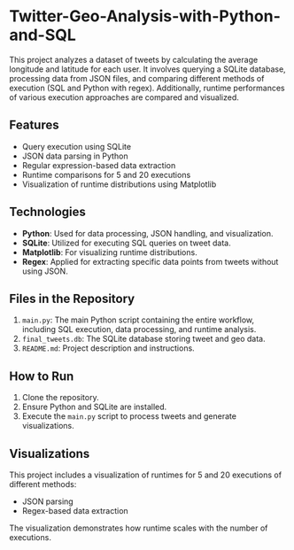 # Twitter-Geo-Analysis-with-Python-and-SQL
This project analyzes a dataset of tweets by calculating the average longitude and latitude for each user. It involves querying a SQLite database, processing data from JSON files, and comparing different methods of execution (SQL and Python with regex). Additionally, runtime performances of various execution approaches are compared and visualized.

## Features
- Query execution using SQLite
- JSON data parsing in Python
- Regular expression-based data extraction
- Runtime comparisons for 5 and 20 executions
- Visualization of runtime distributions using Matplotlib

## Technologies
- **Python**: Used for data processing, JSON handling, and visualization.
- **SQLite**: Utilized for executing SQL queries on tweet data.
- **Matplotlib**: For visualizing runtime distributions.
- **Regex**: Applied for extracting specific data points from tweets without using JSON.

## Files in the Repository
1. `main.py`: The main Python script containing the entire workflow, including SQL execution, data processing, and runtime analysis.
2. `final_tweets.db`: The SQLite database storing tweet and geo data.
3. `README.md`: Project description and instructions.

## How to Run
1. Clone the repository.
2. Ensure Python and SQLite are installed.
3. Execute the `main.py` script to process tweets and generate visualizations.

## Visualizations
This project includes a visualization of runtimes for 5 and 20 executions of different methods:
- JSON parsing
- Regex-based data extraction

The visualization demonstrates how runtime scales with the number of executions.
